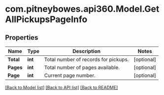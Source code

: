 # com.pitneybowes.api360.Model.GetAllPickupsPageInfo

## Properties

Name | Type | Description | Notes
------------ | ------------- | ------------- | -------------
**Total** | **int** | Total number of records for pickups. | [optional] 
**Pages** | **int** | Total number of pages available. | [optional] 
**Page** | **int** | Current page number. | [optional] 

[[Back to Model list]](../../README.md#documentation-for-models) [[Back to API list]](../../README.md#documentation-for-api-endpoints) [[Back to README]](../../README.md)

